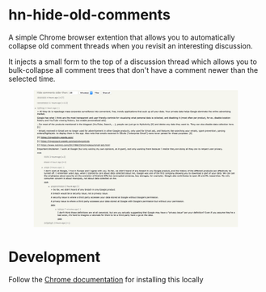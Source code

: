 # hn-hide-old-comments
A simple Chrome browser extention that allows you to automatically
collapse old comment threads when you revisit an interesting discussion.

It injects a small form to the top of a discussion thread which allows
you to bulk-collapse all comment trees that don't have a comment
newer than the selected time.

<p align="center">
  <img src="./example.png" title="HN-Hide-Old-Comments" width="80%"/>
</p>

# Development
Follow the
[Chrome documentation](https://developer.chrome.com/extensions/getstarted#unpacked)
for installing this locally
